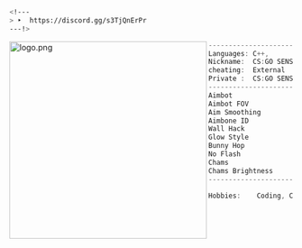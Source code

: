  
```zsh
<!---
> ‣  https://discord.gg/s3TjQnErPr
---!>
```
<img align="left" src="./assets/neofetch.png" alt="logo.png" width="350" /> 
 
```csharp
-----------------------------------------------------
Languages: C++,
Nickname:  CS:GO SENS
cheating:  External
Private :  CS:GO SENSE
-----------------------------------------------------
Aimbot
Aimbot FOV 
Aim Smoothing 
Aimbone ID
Wall Hack
Glow Style
Bunny Hop
No Flash
Chams
Chams Brightness
-----------------------------------------------------
```
```csharp
Hobbies:    Coding, Cheating, Gaming
```
